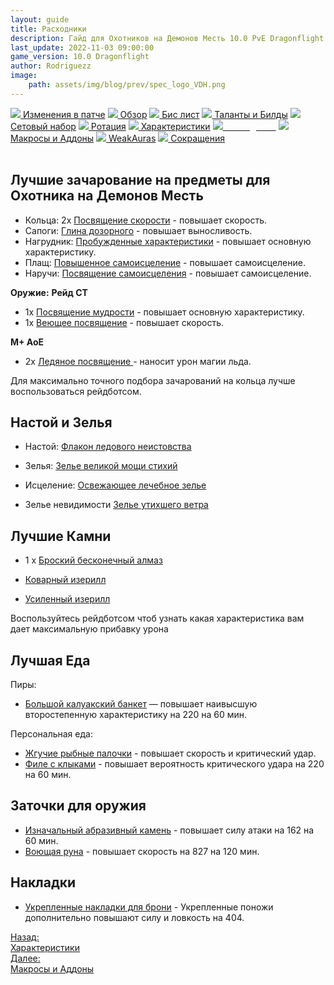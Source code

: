 ```yaml
---
layout: guide
title: Расходники
description: Гайд для Охотников на Демонов Месть 10.0 PvE Dragonflight
last_update: 2022-11-03 09:00:00
game_version: 10.0 Dragonflight
author: Rodriguezz
image:
    path: assets/img/blog/prev/spec_logo_VDH.png
---
```


<div id="smooth-nav-outer">
<a href="{{ site.url }}/guide/vengeance/changes-patch.html"><img src="https://wow.zamimg.com/images/wow/icons/medium/inv_misc_spyglass_02.jpg"> Изменения в патче</a>
<a href="{{ site.url }}/guide/vengeance/overview.html"><img src="https://wow.zamimg.com/images/wow/icons/medium/inv_misc_spyglass_02.jpg"> Обзор</a>
<a href="{{ site.url }}/guide/vengeance/gear.html"><img src="https://wow.zamimg.com/images/wow/icons/medium/inv_chest_chain_03.jpg"> Бис лист</a>
<a href="{{ site.url }}/guide/vengeance/talent-builds.html"><img src="https://wow.zamimg.com/images/wow/icons/medium/ability_marksmanship.jpg"> Таланты и Билды</a>
<a href="{{ site.url }}/guide/vengeance/Set-bonuses.html"><img src="https://wow.zamimg.com/images/wow/icons/medium/wow_token01.jpg"> Сетовый набор</a>
<a href="{{ site.url }}/guide/vengeance/rotation-priority.html"><img src="https://wow.zamimg.com/images/wow/icons/medium/wow_token01.jpg"> Ротация</a>
<a href="{{ site.url }}/guide/vengeance/stats.html"><img src="https://wow.zamimg.com/images/wow/icons/medium/inv_inscription_80_warscroll_intellect.jpg"> Характеристики</a>
<a href="{{ site.url }}/guide/vengeance/consumables.html"><img src="https://wow.zamimg.com/images/wow/icons/medium/inv_potion_92.jpg"><span style="color: white;"> Расходники</span></a>
<a href="{{ site.url }}/guide/vengeance/macros-addons.html"><img src="https://wow.zamimg.com/images/wow/icons/medium/inv_eng_gearspringparts.jpg"> Макросы и Аддоны</a>
<a href="{{ site.url }}/guide/vengeance/weakauras.html"><img src="https://wow.zamimg.com/images/wow/icons/medium/spell_holy_auramastery.jpg"> WeakAuras</a>
<a href="{{ site.url }}/guide/vengeance/common-terms.html"><img src="https://wow.zamimg.com/images/wow/icons/medium/ui_chat.jpg"> Сокращения</a>
</div>
<br>

## Лучшие зачарование на предметы для Охотника на Демонов Месть

* Кольца: 2х [Посвящение скорости](https://www.wowhead.com/ru/spell=389293/) - повышает скорость.
* Сапоги: [Глина дозорного](https://www.wowhead.com/ru/spell=389484) - повышает выносливость.
* Нагрудник: [Пробужденные характеристики](https://www.wowhead.com/ru/spell=389410/) - повышает основную характеристику. 
* Плащ: [Повышенное самоисцеление](https://www.wowhead.com/ru/spell=309531/) - повышает самоисцеление.
* Наручи: [Посвящение самоисцеления](https://www.wowhead.com/ru/spell=389303/) - повышает самоисцеление.

**Оружие:**
**Рейд СТ**

* 1х [Посвящение мудрости](https://www.wowhead.com/ru/spell=389550) - повышает основную характеристику.
* 1х [Веющее посвящение](https://www.wowhead.com/ru/spell=389558/) - повышает скорость.

**M+ АоЕ**

* 2х [Ледяное посвящение ](https://www.wowhead.com/ru/spell=389551/) - наносит урон магии льда.

Для максимально точного подбора зачарований на кольца лучше воспользоваться рейдботсом.

## Настой и Зелья

* Настой: [Флакон ледового неистовства](https://www.wowhead.com/ru/item=191333/)  
* Зелья: [Зелье великой мощи стихий](https://www.wowhead.com/ru/item=191383)
* Исцеление: [Освежающее лечебное зелье](https://www.wowhead.com/ru/item=191380/)

* Зелье невидимости [Зелье утихшего ветра](https://www.wowhead.com/ru/item=191395)

## Лучшие Камни

* 1 х [Броский бесконечный алмаз](https://www.wowhead.com/ru/item=192985)

* [Коварный изерилл](https://www.wowhead.com/ru/item=192945/)
* [Усиленный изерилл](https://www.wowhead.com/ru/item=192952/)

Воспользуйтесь рейдботсом чтоб узнать какая характеристика вам дает максимальную прибавку урона

## Лучшая Еда

Пиры:

* [Большой калуакский банкет](https://www.wowhead.com/ru/item=197794) —  повышает наивысшую второстепенную характеристику на 220 на 60 мин.

Персональная еда:

* [Жгучие рыбные палочки](https://www.wowhead.com/ru/item=197782) - повышает скорость и критический удар.
* [Филе с клыками](https://www.wowhead.com/ru/item=197779) - повышает вероятность критического удара на 220 на 60 мин.

## Заточки для оружия

* [Изначальный абразивный камень](https://www.wowhead.com/ru/item=191950) - повышает силу атаки на 162 на 60 мин.
* [Воющая руна](https://www.wowhead.com/ru/item=194820/) - повышает скорость на 827 на 120 мин.

## Накладки 

* [Укрепленные накладки для брони](https://www.wowhead.com/ru/item=193567) - Укрепленные поножи дополнительно повышают силу и ловкость на 404.

<div class="minibox minibox-left"><a href="{{ site.url }}/guide/vengeance/stats.html">Назад:<br>Характеристики</a></div> 
<div class="minibox"><a href="{{ site.url }}/guide/vengeance/macros-addons.html">Далее:<br>Макросы и Аддоны</a></div>